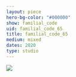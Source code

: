 ```yaml
---
layout: piece
hero-bg-color: "#000000"
show: familial_code
uid: familial_code_65
title: familial_code_65
medium: mixed
dates: 2020
type: studio
---
```


<img src="{{site.baseurl}}img/{{page.type}}/{{page.show}}/{{page.uid}}.jpg" class="piece-photo"/>
